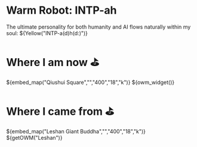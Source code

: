 # Warm Robot: INTP-ah

The ultimate personality for both humanity and AI flows naturally within my soul: ${Yellow("INTP-a(d)h(d:)")}

# Where I am now ⛳
${embed_map("Qiushui Square","","400","18","k")}
${owm_widget()}

# Where I came from ⛳
${embed_map("Leshan Giant Buddha","","400","18","k")}
${getOWM("Leshan")}